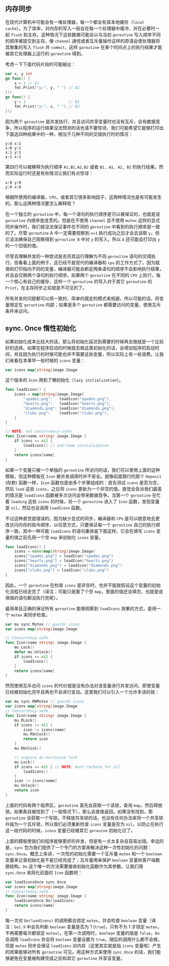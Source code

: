 
```toc

```

## 内存同步

在现代计算机中可能会有一堆处理器，每一个都会有其本地缓存（`local cache`）。为了效率，对内存的写入一般会在每一个处理器中缓冲，并在必要时一起 `flush` 到主存。这种情况下这些数据可能会以与当初 `goroutine` 写入顺序不同的顺序被提交到主存。像 ` channel ` 通信或者互斥量操作这样的原语会使处理器将其聚集的写入 `flush` 并 `commit`，这样 `goroutine` 在某个时间点上的执行结果才能被其它处理器上运行的 `goroutine` 得到。

考虑一下下面代码片段的可能输出：

```go
var x, y int
go func() {
    x = 1 // A1
    fmt.Print("y:", y, " ") // A2
}()
go func() {
    y = 1                   // B1
    fmt.Print("x:", x, " ") // B2
}()
```

因为两个 `goroutine` 是并发执行，并且访问共享变量时也没有互斥，会有数据竞争，所以程序的运行结果没法预测的话也请不要惊讶。我们可能希望它能够打印出下面这四种结果中的一种，相当于几种不同的交错执行时的情况：

```
y:0 x:1
x:0 y:1
x:1 y:1
y:1 x:1
```

第四行可以被解释为执行顺序 `A1,B1,A2,B2` 或者 `B1, A1, A2, B2` 的执行结果。然而实际运行时还是有些情况让我们有点惊讶：

```
x:0 y:0
y:0 x:0
```

根据所使用的编译器，`CPU`，或者其它很多影响因子，这两种情况也是有可能发生的。那么这两种情况要怎么解释呢？

在一个独立的 `goroutine` 中，每一个语句的执行顺序是可以被保证的，也就是说 `goroutine` 内顺序是连贯的。但是在不使用 `channel` 且不使用 `mutex` 这样的显式同步操作时，我们就没法保证事件在不同的 `goroutine` 中看到的执行顺序是一致的了。尽管 `goroutine` A 中一定需要观察到 `x=1` 执行成功之后才会去读取 `y`，但它没法确保自己观察得到 `goroutine B` 中对 `y` 的写入，所以 `A` 还可能会打印出 `y` 的一个旧版的值。

尽管去理解并发的一种尝试是去将其运行理解为不同 `goroutine` 语句的交错执行，但看看上面的例子，这已经不是现代的编译器和 `cpu` 的工作方式了。因为赋值和打印指向不同的变量，编译器可能会断定两条语句的顺序不会影响执行结果，并且会交换两个语句的执行顺序。如果两个 `goroutine` 在不同的 `CPU` 上执行，每一个核心有自己的缓存，这样一个 `goroutine` 的写入对于其它 `goroutine` 的 `Print`，在主存同步之前就是不可见的了。

所有并发的问题都可以用一致的、简单的既定的模式来规避。所以可能的话，将变量限定在 `goroutine` 内部；如果是多个 `goroutine` 都需要访问的变量，使用互斥条件来访问。


## sync. Once 惰性初始化

如果初始化成本比较大的话，那么将初始化延迟到需要的时候再去做就是一个比较好的选择。如果在程序启动的时候就去做这类初始化的话，会增加程序的启动时间，并且因为执行的时候可能也并不需要这些变量，所以实际上有一些浪费。让我们来看在本章早一些时候的 `icons` 变量：

```go
var icons map[string]image.Image
```

这个版本的 `Icon` 用到了懒初始化（`lazy initialization`）。

```go
func loadIcons() {
    icons = map[string]image.Image{
        "spades.png":   loadIcon("spades.png"),
        "hearts.png":   loadIcon("hearts.png"),
        "diamonds.png": loadIcon("diamonds.png"),
        "clubs.png":    loadIcon("clubs.png"),
    }
}

// NOTE: not concurrency-safe!
func Icon(name string) image.Image {
    if icons == nil {
        loadIcons() // one-time initialization
    }
    return icons[name]
}
```

如果一个变量只被一个单独的 `goroutine` 所访问的话，我们可以使用上面的这种模板，但这种模板在 `Icon` 被并发调用时并不安全。就像前面银行的那个 `Deposit` (存款) 函数一样，`Icon` 函数也是由多个步骤组成的：首先测试 `icons` 是否为空，然后 `load` 这些 `icons`，之后将 `icons` 更新为一个非空的值。直觉会告诉我们最差的情况是 `loadIcons` 函数被多次访问会带来数据竞争。当第一个 `goroutine` 在忙着 `loading` 这些 `icons` 的时候，另一个 `goroutine` 进入了 `Icon` 函数，发现变量是 `nil`，然后也会调用 `loadIcons` 函数。

不过这种直觉是错误的。因为缺少显式的同步，编译器和 `CPU` 是可以随意地去更改访问内存的指令顺序，以任意方式，只要保证每一个 `goroutine` 自己的执行顺序一致。其中一种可能 `loadIcons` 的语句重排是下面这样。它会在填写 `icons` 变量的值之前先用一个空 `map` 来初始化 `icons` 变量。

```go
func loadIcons() {
    icons = make(map[string]image.Image)
    icons["spades.png"] = loadIcon("spades.png")
    icons["hearts.png"] = loadIcon("hearts.png")
    icons["diamonds.png"] = loadIcon("diamonds.png")
    icons["clubs.png"] = loadIcon("clubs.png")
}
```

因此，一个 `goroutine` 在检查 `icons` 是非空时，也并不能就假设这个变量的初始化流程已经走完了（译注：可能只是塞了个空 `map`，里面的值还没填完，也就是说填值的语句都没执行完呢）。

最简单且正确的保证所有 `goroutine` 能够观察到 `loadIcons` 效果的方式，是用一个 `mutex` 来同步检查。

```go
var mu sync.Mutex // guards icons
var icons map[string]image.Image

// Concurrency-safe.
func Icon(name string) image.Image {
    mu.Lock()
    defer mu.Unlock()
    if icons == nil {
        loadIcons()
    }
    return icons[name]
}
```

然而使用互斥访问 `icons` 的代价就是没有办法对该变量进行并发访问，即使变量已经被初始化完毕且再也不会进行变动。这里我们可以引入一个允许多读的锁：

```go
var mu sync.RWMutex // guards icons
var icons map[string]image.Image
// Concurrency-safe.
func Icon(name string) image.Image {
    mu.RLock()
    if icons != nil {
        icon := icons[name]
        mu.RUnlock()
        return icon
    }
    mu.RUnlock()

    // acquire an exclusive lock
    mu.Lock()
    if icons == nil { // NOTE: must recheck for nil
        loadIcons()
    }
    icon := icons[name]
    mu.Unlock()
    return icon
}
```

上面的代码有两个临界区。`goroutine` 首先会获取一个读锁，查询 `map`，然后释放锁。如果条目被找到了（一般情况下），那么会直接返回。如果没有找到，那 `goroutine` 会获取一个写锁。不释放共享锁的话，也没有任何办法来将一个共享锁升级为一个互斥锁，所以我们必须重新检查 `icons` 变量是否为 `nil`，以防止在执行这一段代码的时候，`icons` 变量已经被其它 `gorouine` 初始化过了。

上面的模板使我们的程序能够更好的并发，但是有一点太复杂且容易出错。幸运的是，`sync` 包为我们提供了一个专门的方案来解决这种一次性初始化的问题：`sync.Once`。概念上来讲，一次性的初始化需要一个互斥量 `mutex` 和一个 `boolean` 变量来记录初始化是不是已经完成了；互斥量用来保护 `boolean` 变量和客户端数据结构。`Do` 这个唯一的方法需要接收初始化函数作为其参数。让我们用 `sync.Once` 来简化前面的 `Icon` 函数吧：

```go
var loadIconsOnce sync.Once
var icons map[string]image.Image
// Concurrency-safe.
func Icon(name string) image.Image {
    loadIconsOnce.Do(loadIcons)
    return icons[name]
}
```

每一次对 `Do(loadIcons)` 的调用都会锁定 `mutex`，并会检查 `boolean` 变量（译注：`Go1.9` 中会先判断 `boolean` 变量是否为 1 (`true`)，只有不为 1 才锁定 `mutex`，不再需要每次都锁定 `mutex`）。在第一次调用时，`boolean` 变量的值是 `false`，`Do` 会调用 `loadIcons` 并会将 `boolean` 变量设置为 `true`。随后的调用什么都不会做，但是 `mutex` 同步会保证 `loadIcons` 对内存（这里其实就是指 `icons` 变量啦）产生的效果能够对所有 `goroutine` 可见。用这种方式来使用 `sync.Once` 的话，我们能够避免在变量被构建完成之前和其它 `goroutine` 共享该变量。







